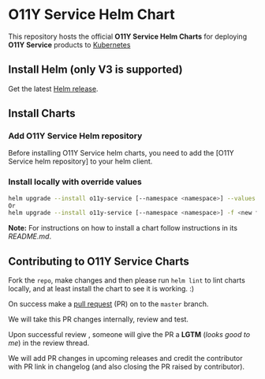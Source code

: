 # O11Y Service Helm Chart

This repository hosts the official **O11Y Service Helm Charts** for deploying **O11Y Service** products to [Kubernetes](https://kubernetes.io/)

## Install Helm (only V3 is supported)

Get the latest [Helm release](https://github.com/helm/helm#install).

## Install Charts

### Add O11Y Service Helm repository

Before installing O11Y Service helm charts, you need to add the [O11Y Service helm repository] to your helm client.

### Install locally with override values

```bash
helm upgrade --install o11y-service [--namespace <namespace>] --values <new file name>.yaml
Or
helm upgrade --install o11y-service [--namespace <namespace>] -f <new file name>.yaml
```

**Note:** For instructions on how to install a chart follow instructions in its _README.md_.

## Contributing to O11Y Service Charts

Fork the `repo`, make changes and then please run `helm lint` to lint charts locally, and at least install the chart to see it is working. :)

On success make a [pull request](https://help.github.com/articles/using-pull-requests) (PR) on to the `master` branch.

We will take this PR changes internally, review and test.

Upon successful review , someone will give the PR a __LGTM__ (_looks good to me_) in the review thread.

We will add PR changes in upcoming releases and credit the contributor with PR link in changelog (and also closing the PR raised by contributor).


